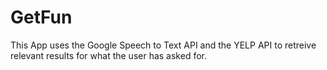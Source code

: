 # GetFun
This App uses the Google Speech to Text API and the YELP API to retreive relevant results for what the user has asked for.

